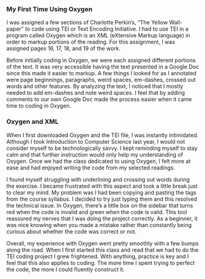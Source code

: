 ### My First Time Using Oxygen

I was assigned a few sections of Charlotte Perkin’s, “The Yellow Wall-paper” to code using TEI or Text Encoding Initiative. I had to use TEI in a program called Oxygen which is an XML (eXtensive Markup language) in order to markup portions of the reading. For this assignment, I was assigned pages 16, 17, 18, and 19 of the work. 

Before initially coding in Oxygen, we were each assigned different portions of the text. It was very accessible having the text presented in a Google Doc since this made it easier to markup. A few things I looked for as I annotated were page beginnings, paragraphs, weird spaces, em-dashes, crossed out words and other features. By analyzing the text, I noticed that I mostly needed to add em-dashes and note weird spaces. I feel that by adding comments to our own Google Doc made the process easier when it came time to coding in Oxygen. 

### Oxygen and XML

When I first downloaded Oxygen and the TEI file, I was instantly intimidated. Although I took Introduction to Computer Science last year, I would not consider myself to be technologically savvy. I kept reminding myself to stay calm and that further instruction would only help my understanding of Oxygen. Once we had the class dedicated to using Oxygen, I felt more at ease and had enjoyed writing the code from my selected readings.

I found myself struggling with underlining and crossing out words during the exercise. I became frustrated with this aspect and took a little break just to clear my mind. My problem was I had been copying and pasting the tags from the course syllabus. I decided to try just typing them and this resolved the technical issue. In Oxygen, there’s a little box on the sidebar that turns red when the code is invalid and green when the code is valid. This tool reassured my nerves that I was doing the project correctly. As a beginner, it was nice knowing when you made a mistake rather than constantly being curious about whether the code was correct or not.

Overall, my experience with Oxygen went pretty smoothly with a few bumps along the road. When I first started this class and read that we had to do the TEI coding project I grew frightened. With anything, practice is key and I feel that this also applies to coding. The more time I spent trying to perfect the code, the more I could fluently construct it.
